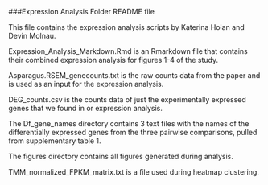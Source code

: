 ###Expression Analysis Folder README file

This file contains the expression analysis scripts by Katerina Holan and Devin Molnau.

Expression\_Analysis\_Markdown.Rmd is an Rmarkdown file that contains their combined expression analysis for figures 1-4 of the study.

Asparagus.RSEM_genecounts.txt is the raw counts data from the paper and is used as an input for the expression analysis. 

DEG_counts.csv is the counts data of just the experimentally expressed genes that we found in or expression analysis.

The Df\_gene\_names directory contains 3 text files with the names of the differentially expressed genes from the three pairwise comparisons, pulled from supplementary table 1.

The figures directory contains all figures generated during analysis.

TMM\_normalized\_FPKM\_matrix.txt is a file used during heatmap clustering.